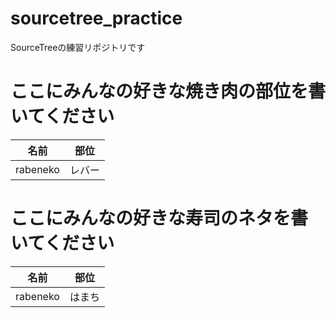 # sourcetree_practice
SourceTreeの練習リポジトリです

# ここにみんなの好きな焼き肉の部位を書いてください

| 名前 | 部位 |
| ---- | ---- |
| rabeneko | レバー |

# ここにみんなの好きな寿司のネタを書いてください

| 名前 | 部位 |
| ---- | ---- |
| rabeneko | はまち |
